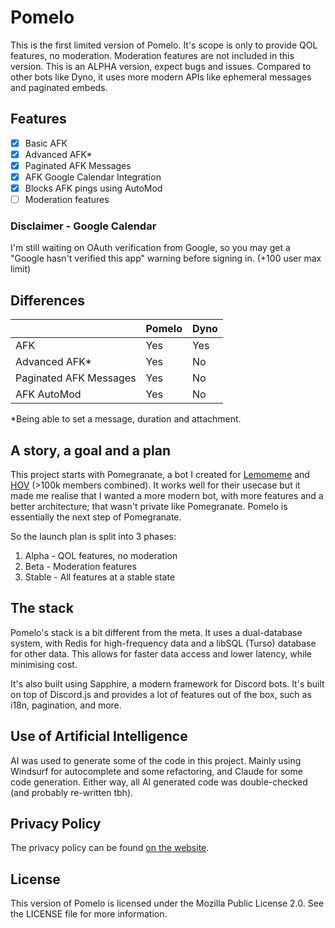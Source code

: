 # Pomelo

This is the first limited version of Pomelo. It's scope is only to provide QOL features, no moderation.
Moderation features are not included in this version. This is an ALPHA version, expect bugs and issues.
Compared to other bots like Dyno, it uses more modern APIs like ephemeral messages and paginated embeds.

## Features

- [x] Basic AFK
- [x] Advanced AFK\*
- [x] Paginated AFK Messages
- [x] AFK Google Calendar Integration
- [x] Blocks AFK pings using AutoMod
- [ ] Moderation features

### Disclaimer - Google Calendar

I'm still waiting on OAuth verification from Google, so you may get a "Google hasn't verified this app" warning before signing in. (+100 user max limit)

## Differences

|                        | Pomelo | Dyno |
| ---------------------- | ------ | ---- |
| AFK                    | Yes    | Yes  |
| Advanced AFK\*         | Yes    | No   |
| Paginated AFK Messages | Yes    | No   |
| AFK AutoMod            | Yes    | No   |

\*Being able to set a message, duration and attachment.

## A story, a goal and a plan

This project starts with Pomegranate, a bot I created for [Lemomeme](https://discord.gg/memenade) and [HOV](https://discord.gg/hov) (>100k members combined). It works well for their usecase but it made me realise that I wanted a more modern bot, with more features and a better architecture; that wasn't private like Pomegranate. Pomelo is essentially the next step of Pomegranate.

So the launch plan is split into 3 phases:

1. Alpha - QOL features, no moderation
2. Beta - Moderation features
3. Stable - All features at a stable state

## The stack

Pomelo's stack is a bit different from the meta. It uses a dual-database system, with Redis for high-frequency data and a libSQL (Turso) database for other data. This allows for faster data access and lower latency, while minimising cost.

It's also built using Sapphire, a modern framework for Discord bots. It's built on top of Discord.js and provides a lot of features out of the box, such as i18n, pagination, and more.

## Use of Artificial Intelligence

AI was used to generate some of the code in this project. Mainly using Windsurf for autocomplete and some refactoring, and Claude for some code generation. Either way, all AI generated code was double-checked (and probably re-written tbh).

## Privacy Policy

The privacy policy can be found [on the website](https://pom.kdv.one/privacy).

## License

This version of Pomelo is licensed under the Mozilla Public License 2.0. See the LICENSE file for more information.
